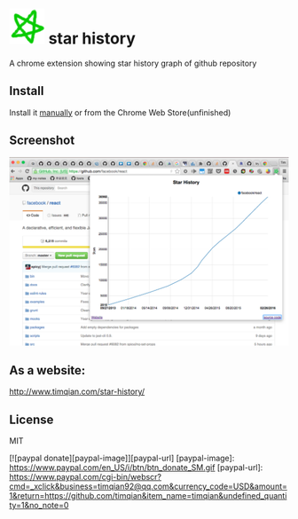 
# ![](./assets/ico.png) star history
A chrome extension showing star history graph of github repository

## Install

Install it [manually](http://superuser.com/questions/247651/how-does-one-install-an-extension-for-chrome-browser-from-the-local-file-system/247654#247654
) or from the Chrome Web Store(unfinished)

## Screenshot
![](./assets/screenShot.png)

## As a website:
http://www.timqian.com/star-history/

## License

MIT

[![paypal donate][paypal-image]][paypal-url]
[paypal-image]: https://www.paypal.com/en_US/i/btn/btn_donate_SM.gif
[paypal-url]: https://www.paypal.com/cgi-bin/webscr?cmd=_xclick&business=timqian92@qq.com&currency_code=USD&amount=1&return=https://github.com/timqian&item_name=timqian&undefined_quantity=1&no_note=0
